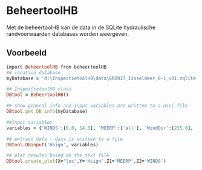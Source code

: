 BeheertoolHB
===========
Met de beheertoolHB kan de data in de SQLite hydraulische randvoorwaarden databases worden weergeven.


Voorbeeld
--------
```ruby
import BeheertoolHB from beheertoolHB
## location database
myDatabase = 'd:\InspectietoolHB\data\GR2017_IJsselmeer_6-1_v01.sqlite'

## InspectietoolHB class
DBtool = BeheertoolHB()

## show general info and input variables are written to a asci file
DBtool.get_DB_info(myDatabase)

##input variables  
variables = {'WINDS':[0.0, 14.0], 'MEERP':['all'], 'WindDir':[225.0], 'loc':['YM_2_6-1_dk_00997', 'YM_1_6-1_dk_01000'],'ClosingSituation':[1], 'DB':[myDatabase]}

## extract data - data is written to a file
DBtool.DBinput('Hsign', variables)

## plot results based on the text file
DBtool.create_plot(X='loc',Y='Hsign',Z1='MEERP',Z2='WINDS')

